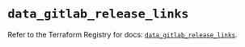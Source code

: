 # `data_gitlab_release_links`

Refer to the Terraform Registry for docs: [`data_gitlab_release_links`](https://registry.terraform.io/providers/gitlabhq/gitlab/17.7.1/docs/data-sources/release_links).
